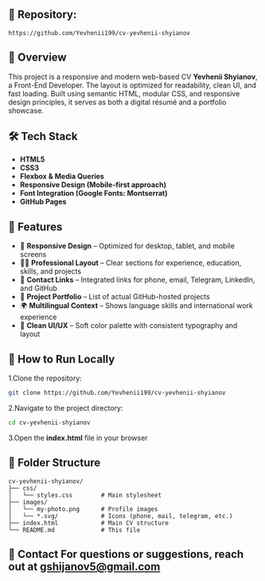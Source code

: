 ## 📁 **Repository:** 
```https://github.com/Yevhenii199/cv-yevhenii-shyianov```

## 📄 Overview

This project is a responsive and modern web-based CV **Yevhenii Shyianov**, a Front-End Developer. The layout is optimized for readability, clean UI, and fast loading. Built using semantic HTML, modular CSS, and responsive design principles, it serves as both a digital résumé and a portfolio showcase.

## 🛠️ Tech Stack

- **HTML5**
- **CSS3**
- **Flexbox & Media Queries**
- **Responsive Design (Mobile-first approach)**
- **Font Integration (Google Fonts: Montserrat)**
- **GitHub Pages**

## 🧩 Features

- 📱 **Responsive Design** – Optimized for desktop, tablet, and mobile screens  
- 🧑‍💼 **Professional Layout** – Clear sections for experience, education, skills, and projects  
- 📎 **Contact Links** – Integrated links for phone, email, Telegram, LinkedIn, and GitHub  
- 🚀 **Project Portfolio** – List of actual GitHub-hosted projects  
- 🌍 **Multilingual Context** – Shows language skills and international work experience  
- 🎨 **Clean UI/UX** – Soft color palette with consistent typography and layout

## 🔧 How to Run Locally


1.Clone the repository:

```bash
git clone https://github.com/Yevhenii199/cv-yevhenii-shyianov 
```

2.Navigate to the project directory:

```bash
cd cv-yevhenii-shyianov
```

3.Open the **index.html** file in your browser

## 📁 Folder Structure

```
cv-yevhenii-shyianov/
├── css/
│   └── styles.css        # Main stylesheet
├── images/
│   └── my-photo.png      # Profile images
│   └── *.svg/            # Icons (phone, mail, telegram, etc.)
├── index.html            # Main CV structure
└── README.md             # This file
```

## 📧 Contact For questions or suggestions, reach out at gshijanov5@gmail.com
